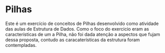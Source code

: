 # Pilhas
Este é um exercício de conceitos de Pilhas desenvolvido como atividade das aulas de Estrutura de Dados. Como o foco do exercicio eram as características de um a Pilha, não foi dada atenção a aspectos que fujam dessa proposta, contudo  as caracaterísticas da estrutura foram contempladas.
